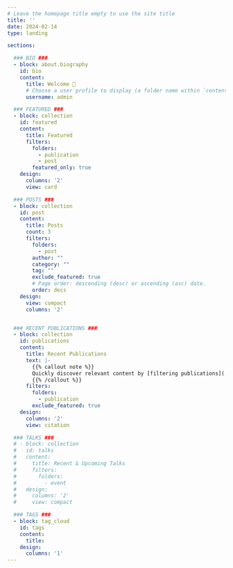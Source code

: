 ```yaml
---
# Leave the homepage title empty to use the site title
title: ''
date: 2024-02-14
type: landing

sections:

  ### BIO ###
  - block: about.biography
    id: bio
    content:
      title: Welcome 👋
      # Choose a user profile to display (a folder name within `content/authors/`)
      username: admin

  ### FEATURED ###
  - block: collection
    id: featured
    content:
      title: Featured
      filters:
        folders:
          - publication
          - post
        featured_only: true
    design:
      columns: '2'
      view: card

  ### POSTS ###
  - block: collection
    id: post
    content: 
      title: Posts
      count: 3
      filters: 
        folders: 
          - post
        author: ""
        category: ""
        tag: ""
        exclude_featured: true
        # Page order: descending (desc) or ascending (asc) date.
        order: decs
    design: 
      view: compact
      columns: '2'


  ### RECENT PUBLICATIONS ### 
  - block: collection
    id: publications
    content:
      title: Recent Publications
      text: |-
        {{% callout note %}}
        Quickly discover relevant content by [filtering publications](./publication/).
        {{% /callout %}}
      filters:
        folders:
          - publication
        exclude_featured: true
    design:
      columns: '2'
      view: citation

  ### TALKS ###
  # - block: collection
  #   id: talks
  #   content:
  #     title: Recent & Upcoming Talks
  #     filters:
  #       folders:
  #         - event
  #   design:
  #     columns: '2'
  #     view: compact

  ### TAGS ###
  - block: tag_cloud
    id: tags
    content:
      title: 
    design:
      columns: '1'
---
```

